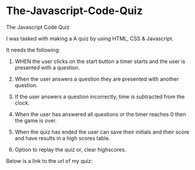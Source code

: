 # The-Javascript-Code-Quiz
The Javascript Code Quiz

I was tasked with making a A quiz by using HTML, CSS & Javascript.

It needs the following:

1. WHEN the user clicks on the start button a timer starts and the user is presented with a question.

2. When the user answers a question they are presented with another question.

3. If the user answers a question incorrectly, time is subtracted from the clock.

4. When the user has answered all questions or the timer reaches 0 then the game is over.

5. When the quiz has ended the user can save their initials and their score and have results in a high scores table.

6. Option to replay the quiz or, clear highscores.

Below is a link to the url of my quiz:





